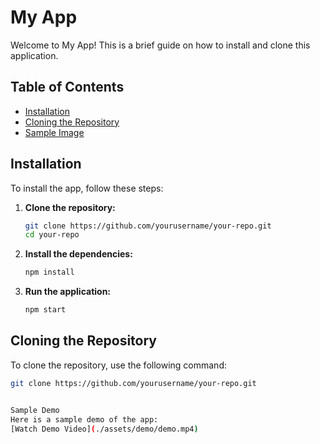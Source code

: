 # My App

Welcome to My App! This is a brief guide on how to install and clone this application.

## Table of Contents
- [Installation](#installation)
- [Cloning the Repository](#cloning-the-repository)
- [Sample Image](#sample-image)

## Installation

To install the app, follow these steps:

1. **Clone the repository:**
    ```sh
    git clone https://github.com/yourusername/your-repo.git
    cd your-repo
    ```

2. **Install the dependencies:**
    ```sh
    npm install
    ```

3. **Run the application:**
    ```sh
    npm start
    ```

## Cloning the Repository

To clone the repository, use the following command:

```sh
git clone https://github.com/yourusername/your-repo.git


Sample Demo
Here is a sample demo of the app:
[Watch Demo Video](./assets/demo/demo.mp4)


